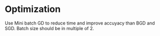 # Optimization

Use Mini batch GD to reduce time and improve accuyacy than BGD and SGD.
Batch size should be in multiple of 2.
